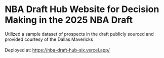 # NBA Draft Hub Website for Decision Making in the 2025 NBA Draft 
Utilized a sample dataset of prospects in the draft publicly sourced and provided courtesy of the Dallas Mavericks\
\
Deployed at: https://nba-draft-hub-six.vercel.app/
